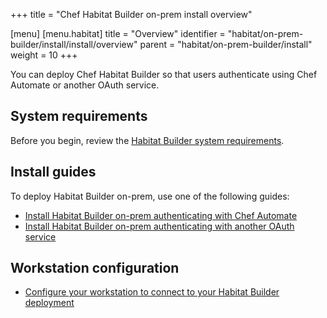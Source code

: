 +++
title = "Chef Habitat Builder on-prem install overview"

[menu]
  [menu.habitat]
    title = "Overview"
    identifier = "habitat/on-prem-builder/install/install/overview"
    parent = "habitat/on-prem-builder/install"
    weight = 10
+++

You can deploy Chef Habitat Builder so that users authenticate using Chef Automate or another OAuth service.

## System requirements

Before you begin, review the [Habitat Builder system requirements](system_requirements).

## Install guides

To deploy Habitat Builder on-prem, use one of the following guides:

- [Install Habitat Builder on-prem authenticating with Chef Automate](builder-automate)
- [Install Habitat Builder on-prem authenticating with another OAuth service](builder-oauth)

## Workstation configuration

- [Configure your workstation to connect to your Habitat Builder deployment](workstation)
